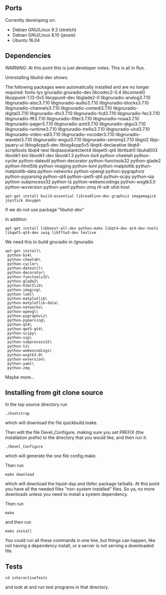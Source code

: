 ## Ports

Currently developing on: 
  - Debian GNU/Linux 9.3 (stretch)
  - Debian GNU/Linux 8.10 (jessie)
  - Ubuntu 16.04

## Dependencies

WARNING: At this point this is just developer notes.  This is all in flux.

Uninstalling libuhd-dev shows:

The following packages were automatically installed and are no longer required:
  fonts-lyx gnuradio gnuradio-dev libcodec2-0.4 libcomedi0 libcppunit-1.13-0v5 libcppunit-dev libglade2-0 libgnuradio-analog3.7.10 libgnuradio-atsc3.7.10
  libgnuradio-audio3.7.10 libgnuradio-blocks3.7.10 libgnuradio-channels3.7.10 libgnuradio-comedi3.7.10 libgnuradio-digital3.7.10 libgnuradio-dtv3.7.10
  libgnuradio-fcd3.7.10 libgnuradio-fec3.7.10 libgnuradio-fft3.7.10 libgnuradio-filter3.7.10 libgnuradio-noaa3.7.10 libgnuradio-pager3.7.10
  libgnuradio-pmt3.7.10 libgnuradio-qtgui3.7.10 libgnuradio-runtime3.7.10 libgnuradio-trellis3.7.10 libgnuradio-uhd3.7.10 libgnuradio-video-sdl3.7.10
  libgnuradio-vocoder3.7.10 libgnuradio-wavelet3.7.10 libgnuradio-wxgui3.7.10 libgnuradio-zeromq3.7.10 libgsl2 libjs-jquery-ui liblog4cpp5-dev liblog4cpp5v5
  libqt4-declarative libqt4-scripttools libqt4-test libqtassistantclient4 libqwt5-qt4 librtlsdr0 libuhd003 libvolk1-bin libvolk1-dev libvolk1.3 python-bs4
  python-cheetah python-cycler python-dateutil python-decorator python-functools32 python-glade2 python-html5lib python-imaging python-lxml
  python-matplotlib python-matplotlib-data python-networkx python-opengl python-pygraphviz python-pyparsing python-qt4 python-qwt5-qt4 python-scipy
  python-sip python-subprocess32 python-tz python-webencodings python-wxgtk3.0 python-wxversion python-yaml python-zmq rtl-sdr uhd-host


```
apt-get install build-essential libreadline-dev graphviz imagemagick joystick doxygen
```

If we do not use package "libuhd-dev" 

In addition 
```
apt-get install libboost-all-dev python-mako libqt4-dev qt4-dev-tools libqwt5-qt4-dev swig libfftw3-dev texlive
```



We need this to build gnuradio in /gnuradio

```
apt-get install\
 python-bs4\
 python-cheetah\
 python-cycler\
 python-dateutil\
 python-decorator\
 python-functools32\
 python-glade2\
 python-html5lib\
 python-imaging\
 python-lxml\
 python-matplotlib\
 python-matplotlib-data\
 python-networkx\
 python-opengl\
 python-pygraphviz\
 python-pyparsing\
 python-qt4\
 python-qwt5-qt4\
 python-scipy\
 python-sip\
 python-subprocess32\
 python-tz\
 python-webencodings\
 python-wxgtk3.0\
 python-wxversion\
 python-yaml\
 python-zmq
```

Maybe more...


## Installing from git clone source

In the top source directory run

```
./bootstrap
```
which will download the file quickbuild.make.

Then edit the file Devel_Configure, making sure you set
PREFIX (the installation prefix) to the directory that you
would like, and then run it:
```
./Devel_Configure
```
which will generate the one file config.make.

Then run
```
make download
```
which will download the liquid-dsp and libfec package tarballs.
At this point you have all the needed files "non-system installed"
files.  So ya, no more downloads unless you need to install a
system dependency.

Then run
```
make
```
and then run
```
make install
```

You could run all these commands in one line, but things can
happen, like not having a dependency install, or a server
is not serving a downloaded file.


## Tests

```
cd interactiveTests
```

and look at and run test programs in that directory.

